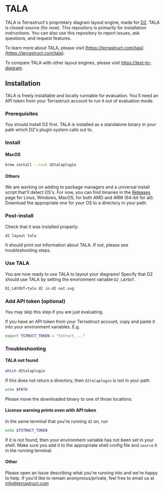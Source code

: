 # TALA

TALA is Terrastruct's proprietary diagram layout engine, made for
[D2](https://github.com/terrastruct/d2). TALA is closed-source (for now). This repository
is primarily for installation instructions. You can also use this repository to report
issues, ask questions, and request features.

To learn more about TALA, please visit
[https://terrastruct.com/tala](https://terrastruct.com/tala).

To compare TALA with other layout engines, please visit
[https://text-to-diagram](https://text-to-diagram).

## Installation

TALA is freely installable and locally runnable for evaluation. You'll need an API token
from your Terrastruct account to run it out of evaluation mode.

### Prerequisites

You should install D2 first. TALA is installed as a standalone binary in your path which
D2's plugin system calls out to.

### Install

#### MacOS

```sh
brew install --cask d2talaplugin
```

#### Others

We are working on adding to package managers and a universal install script that'll detect
OS's. For now, you can find binaries in the
[Releases](https://github.com/terarstruct/TALA/releases) page for Linux, Windows, MacOS, for
both AMD and ARM (64-bit for all). Download the appropriate one for your OS to a directory
in your path.

### Post-install

Check that it was installed properly:

```sh
d2 layout tala
```

It should print out information about TALA. If not, please see troubleshooting steps.

### Use TALA

You are now ready to use TALA to layout your diagrams! Specify that D2 should use TALA by
setting the environment variable `D2_LAYOUT`.

```sh
D2_LAYOUT=tala d2 in.d2 out.svg
```

### Add API token (optional)

You may skip this step if you are just evaluating.

If you have an API token from your Terrastruct account, copy and paste it into your
environment variables. E.g.

```bash
export TSTRUCT_TOKEN = "tstruct_..."
```

### Troubleshooting

#### TALA not found

```sh
which d2talaplugin
```

If this does not return a directory, then `d2talaplugin` is not in your path.

```sh
echo $PATH
```

Please move the downloaded binary to one of those locations.

#### License warning prints even with API token

In the same terminal that you're running `d2` on, run

```sh
echo $TSTRUCT_TOKEN
```

If it is not found, then your environment variable has not been set in your shell. Make
sure you add it to the appropriate shell config file and `source` it in the running
terminal.

#### Other

Please open an Issue describing what you're running into and we're happy to help. If you'd
like to remain anonymous/private, feel free to email us at info@terrastruct.com

